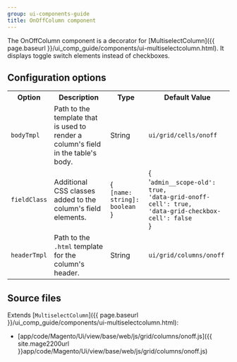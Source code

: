 ```yaml
---
group: ui-components-guide
title: OnOffColumn component
---
```


The OnOffColumn component is a decorator for [MultiselectColumn]({{ page.baseurl }}/ui_comp_guide/components/ui-multiselectcolumn.html). It displays toggle switch elements instead of checkboxes.

## Configuration options

<table>
  <tr>
    <th>Option</th>
    <th>Description</th>
    <th>Type</th>
    <th>Default Value</th>
  </tr>
  <tr>
    <td><code>bodyTmpl</code></td>
    <td>Path to the template that is used to render a column's field in the table's body.</td>
    <td>String</td>
    <td><code>ui/grid/cells/onoff</code></td>
  </tr>
  <tr>
    <td><code>fieldClass</code></td>
    <td>Additional CSS classes added to the column's field elements.</td>
    <td>{<br /><code>[name: string]: boolean</code><br />}</td>
    <td>{<br />'<code>admin__scope-old': true,</code><br /><code>'data-grid-onoff-cell': true,</code><br /><code>'data-grid-checkbox-cell': false</code><br />}</td>
  </tr>
  <tr>
    <td><code>headerTmpl</code></td>
    <td>Path to the <code>.html</code> template for the column's header.</td>
    <td>String</td>
    <td><code>ui/grid/columns/onoff</code></td>
  </tr>
</table>

## Source files

Extends [`MultiselectColumn`]({{ page.baseurl }}/ui_comp_guide/components/ui-multiselectcolumn.html):

- [app/code/Magento/Ui/view/base/web/js/grid/columns/onoff.js]({{ site.mage2200url }}app/code/Magento/Ui/view/base/web/js/grid/columns/onoff.js)
